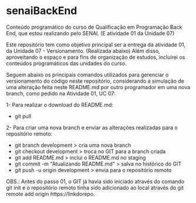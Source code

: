 # senaiBackEnd
Conteúdo programático do curso de Qualificação em Programação Back End, que estou realizando pelo SENAI. (E atividade 01 da Unidade 07)

Este repositório tem como objetivo principal ser a entrega da atividade 01, da Unidade 07 - Versionamento. (Realizada abaixo) Além disso, aproveitando o espaço e para fins de organização de estudos, incluírei os conteúdos programáticos das unidades do curso.

Seguem abaixo os principais comandos utilizados para gerenciar o versionamento do código neste repositório, considerando a simulação de uma alteração feita neste README.md por outro programador em uma nova branch, como pedido na Atividade 01, UC 07:

1- Para realizar o download do README.md:
- git pull

2- Para criar uma nova branch e enviar as alterações realizadas para o repositório remoto:
- git branch development > cria uma nova branch
- git checkout development > troca no GIT para a branch criada
- git add README.md > inclui o README.md no staging
- git commit -m "Atualizando README.md" > salva no histórico do GIT
- git push -u origin development > envia para o repositório remoto

OBS.: Antes do passo 01, o GIT já havia sido iniciado através do comando git init e o repositório remoto tinha sido adicionado ao local através do git remote add origin https://linkdorepo.
